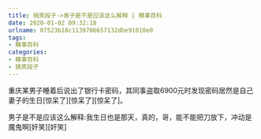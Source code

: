```yaml
---
title: 搞笑段子->男子是不是应该这么解释 | 糗事百科
date: 2020-01-02 09:32:18
urlname: 07523b18c1139786657132dbe91010e0
tags: 
- 糗事百科
categories:
- 糗事百科
- 搞笑段子
---
```

重庆某男子睡着后说出了银行卡密码，其同事盗取6900元时发现密码居然是自己妻子的生日[惊呆了][惊呆了][惊呆了]。

男子是不是应该这么解释:我生日也是那天，真的，哥，能不能把刀放下，冲动是魔鬼啊[奸笑][奸笑]


